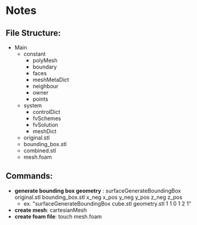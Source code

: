 # Notes

## File Structure:
- Main
	- constant
		- polyMesh
		- boundary
		- faces
		- meshMetaDict
		- neighbour
		- owner
		- points
	- system
		- controlDict
		- fvSchemes
		- fvSolution
		- meshDict
	- original.stl
	- bounding_box.stl
	- combined.stl
	- mesh.foam


## Commands:
- **generate bounding box geometry** : surfaceGenerateBoundingBox original.stl bounding_box.stl x_neg x_pos y_neg y_pos z_neg z_pos
	- ex. "surfaceGenerateBoundingBox cube.stl geometry.stl 1 1 0 1 2 1"
- **create mesh**: cartesianMesh
- **create foam file**: touch mesh.foam

